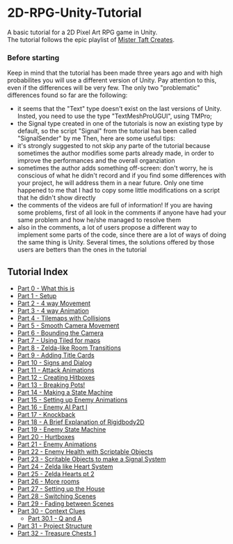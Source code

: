 # 2D-RPG-Unity-Tutorial
A basic tutorial for a 2D Pixel Art RPG game in Unity. <br/>
The tutorial follows the epic playlist of [Mister Taft Creates](https://www.youtube.com/c/MisterTaftCreates/playlists). 
### Before starting
Keep in mind that the tutorial has been made three years ago and with high probabilites you will use a different version of Unity. Pay attention to this, even if the differences will be very few. The only two "problematic" differences found so far are the following:
- it seems that the "Text" type doesn't exist on the last versions of Unity. Insted, you need to use the type "TextMeshProUGUI", using TMPro;
- the Signal type created in one of the tutorials is now an existing type by default, so the script "Signal" from the tutorial has been called "SignalSender" by me
Then, here are some useful tips:
- it's strongly suggested to not skip any parte of the tutorial because sometimes the author modifies some parts already made, in order to improve the performances and the overall organziation
- sometimes the author adds something off-screen: don't worry, he is conscious of what he didn't record and if you find some differences with your project, he will address them in a near future. Only one time happened to me that I had to copy some little modifications on a script that he didn't show directly 
- the comments of the videos are full of information! If you are having some problems, first of all look in the comments if anyone have had your same problem and how he/she managed to resolve them
- also in the comments, a lot of users propose a different way to implement some parts of the code, since there are a lot of ways of doing the same thing is Unity. Several times, the solutions offered by those users are betters than the ones in the tutorial

## Tutorial Index

- [Part 0 - What this is](https://www.youtube.com/watch?v=F5sMq8PrWuM&list=PL4vbr3u7UKWp0iM1WIfRjCDTI03u43Zfu)
- [Part 1 - Setup](https://www.youtube.com/watch?v=P98iXcpN9YQ&list=PL4vbr3u7UKWp0iM1WIfRjCDTI03u43Zfu&index=2)
- [Part 2 - 4 way Movement](https://www.youtube.com/watch?v=--N5IgSUQWI&list=PL4vbr3u7UKWp0iM1WIfRjCDTI03u43Zfu&index=3)
- [Part 3 - 4 way Animation](https://www.youtube.com/watch?v=Vfq13LRggwk&list=PL4vbr3u7UKWp0iM1WIfRjCDTI03u43Zfu&index=4)
- [Part 4 - Tilemaps with Collisions](https://www.youtube.com/watch?v=zA8wa-L5xek&list=PL4vbr3u7UKWp0iM1WIfRjCDTI03u43Zfu&index=6)
- [Part 5 - Smooth Camera Movement](https://www.youtube.com/watch?v=NwsUxJ3kDR4&list=PL4vbr3u7UKWp0iM1WIfRjCDTI03u43Zfu&index=7)
- [Part 6 - Bounding the Camera](https://www.youtube.com/watch?v=OWJa6lcFTXk&list=PL4vbr3u7UKWp0iM1WIfRjCDTI03u43Zfu&index=8)
- [Part 7 - Using Tiled for maps](https://www.youtube.com/watch?v=X-5RA0mI5Qk&list=PL4vbr3u7UKWp0iM1WIfRjCDTI03u43Zfu&index=9)
- [Part 8 - Zelda-like Room Transitions](https://www.youtube.com/watch?v=wtXXPfjpCsI&list=PL4vbr3u7UKWp0iM1WIfRjCDTI03u43Zfu&index=10)
- [Part 9 - Adding Title Cards](https://www.youtube.com/watch?v=uJl2YYiI-uM&list=PL4vbr3u7UKWp0iM1WIfRjCDTI03u43Zfu&index=11)
- [Part 10 - Signs and Dialog](https://www.youtube.com/watch?v=1NCvpZDtTMI&list=PL4vbr3u7UKWp0iM1WIfRjCDTI03u43Zfu&index=12)
- [Part 11 - Attack Animations](https://www.youtube.com/watch?v=p6Klz_NZpEQ&list=PL4vbr3u7UKWp0iM1WIfRjCDTI03u43Zfu&index=13)
- [Part 12 - Creating Hitboxes](https://www.youtube.com/watch?v=B1bQ8HSctX0&list=PL4vbr3u7UKWp0iM1WIfRjCDTI03u43Zfu&index=14)
- [Part 13 - Breaking Pots!](https://www.youtube.com/watch?v=EjeteWtaIEM&list=PL4vbr3u7UKWp0iM1WIfRjCDTI03u43Zfu&index=15)
- [Part 14 - Making a State Machine](https://www.youtube.com/watch?v=LbNGN7RYQkA&list=PL4vbr3u7UKWp0iM1WIfRjCDTI03u43Zfu&index=16)
- [Part 15 - Setting up Enemy Animations](https://www.youtube.com/watch?v=f0CLhrZC_-4&list=PL4vbr3u7UKWp0iM1WIfRjCDTI03u43Zfu&index=17)
- [Part 16 - Enemy AI Part I](https://www.youtube.com/watch?v=fw56EO6b7qo&list=PL4vbr3u7UKWp0iM1WIfRjCDTI03u43Zfu&index=18)
- [Part 17 - Knockback](https://www.youtube.com/watch?v=QnsGSCXknUY&list=PL4vbr3u7UKWp0iM1WIfRjCDTI03u43Zfu&index=19)
- [Part 18 - A Brief Explanation of Rigidbody2D](https://www.youtube.com/watch?v=Oykz1BMfD6g&list=PL4vbr3u7UKWp0iM1WIfRjCDTI03u43Zfu&index=20)
- [Part 19 - Enemy State Machine](https://www.youtube.com/watch?v=MVo64_dKujg&list=PL4vbr3u7UKWp0iM1WIfRjCDTI03u43Zfu&index=21)
- [Part 20 - Hurtboxes](https://www.youtube.com/watch?v=9cMJoKWxud8&list=PL4vbr3u7UKWp0iM1WIfRjCDTI03u43Zfu&index=22)
- [Part 21 - Enemy Animations](https://www.youtube.com/watch?v=65W65ihEvGU&list=PL4vbr3u7UKWp0iM1WIfRjCDTI03u43Zfu&index=23)
- [Part 22 - Enemy Health with Scriptable Objects](https://www.youtube.com/watch?v=baaCNZsOECI&list=PL4vbr3u7UKWp0iM1WIfRjCDTI03u43Zfu&index=24)
- [Part 23 - Scritable Objects to make a Signal System](https://www.youtube.com/watch?v=Lw3hNA5CkYY&list=PL4vbr3u7UKWp0iM1WIfRjCDTI03u43Zfu&index=25)
- [Part 24 - Zelda like Heart System](https://www.youtube.com/watch?v=cBKChMBO7CQ&list=PL4vbr3u7UKWp0iM1WIfRjCDTI03u43Zfu&index=26)
- [Part 25 - Zelda Hearts pt 2](https://www.youtube.com/watch?v=madv_VkYQno&list=PL4vbr3u7UKWp0iM1WIfRjCDTI03u43Zfu&index=27)
- [Part 26 - More rooms](https://www.youtube.com/watch?v=ASRvBqwYfaE&list=PL4vbr3u7UKWp0iM1WIfRjCDTI03u43Zfu&index=28)
- [Part 27 - Setting up the House](https://www.youtube.com/watch?v=IJzBLm7DV3M&list=PL4vbr3u7UKWp0iM1WIfRjCDTI03u43Zfu&index=29)
- [Part 28 - Switching Scenes](https://www.youtube.com/watch?v=wNl--exin90&list=PL4vbr3u7UKWp0iM1WIfRjCDTI03u43Zfu&index=30)
- [Part 29 - Fading between Scenes](https://www.youtube.com/watch?v=JcEJtEWjiZU&list=PL4vbr3u7UKWp0iM1WIfRjCDTI03u43Zfu&index=31)
- [Part 30 - Context Clues](https://www.youtube.com/watch?v=ct_5AvIk3vc&list=PL4vbr3u7UKWp0iM1WIfRjCDTI03u43Zfu&index=32)
  - [Part 30.1 - Q and A](https://www.youtube.com/watch?v=5AqHZ_YL59c&list=PL4vbr3u7UKWp0iM1WIfRjCDTI03u43Zfu&index=33)
- [Part 31 - Project Structure](https://www.youtube.com/watch?v=0SIJtezoJcM&list=PL4vbr3u7UKWp0iM1WIfRjCDTI03u43Zfu&index=34)
- [Part 32 - Treasure Chests 1](https://www.youtube.com/watch?v=INXCrkR_6Yo&list=PL4vbr3u7UKWp0iM1WIfRjCDTI03u43Zfu&index=35)
